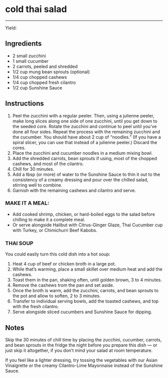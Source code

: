 # cold thai salad
---
Yield: 

## Ingredients
- 2 small zucchini
- 1 small cucumber
- 2 carrots, peeled and shredded
- 1/2 cup mung bean sprouts (optional)
- 1/4 cup chopped cashews
- 1/4 cup chopped fresh cilantro
- 1/2 cup Sunshine Sauce

## Instructions
1. Peel the zucchini with a regular peeler. Then, using a julienne peeler, make long slices along one side of one zucchini, until you get down to the seeded core. Rotate the zucchini and continue to peel until you’ve done all four sides. Repeat the process with the remaining zucchini and the cucumber. You should have about 2 cup of “noodles.” (If you have a spiral slicer, you can use that instead of a julienne peeler.) Discard the cores.
2. Place the zucchini and cucumber noodles in a medium mixing bowl.
3. Add the shredded carrots, bean sprouts if using, most of the chopped cashews, and most of the cilantro.
4. Chill for 30 minutes.
5. Add a tbsp (or more) of water to the Sunshine Sauce to thin it out to the consistency of a creamy dressing and
pour over the chilled salad, stirring well to combine.
6. Garnish with the remaining cashews and cilantro and serve.

### MAKE IT A MEAL:
- Add cooked shrimp, chicken, or hard-boiled eggs to the salad before chilling to make it a complete meal.
- Or serve alongside Halibut with Citrus-Ginger Glaze, Thai Cucumber cup with Turkey, or Chimichurri Beef Kabobs.

### THAI SOUP
You could easily turn this cold dish into a hot soup:
1. Heat 4 cup of beef or chicken broth in a large pot.
2. While that’s warming, place a small skillet over medium heat and add the cashews.
3. Toast them in the pan, shaking often, until golden brown, 3 to 4 minutes.
4. Remove the cashews trom the pan and set aside.
5. Once the broth is warm, add the zucchini, carrots, and bean sprouts to the pot and allow to soften, 2 to 3 minutes.
6. Transfer to individual serving bowls, add the toasted cashews, and top with the fresh cilantro.
7. Serve alongside sliced cucumbers and Sunshine Sauce for dipping.

## Notes
Skip the 30 minutes of chill time by placing the zucchini, cucumber, carrots, and bean sprouts in the fridge the night before you prepare this dish — or just skip it altogether, if you don’t mind your salad at room temperature.

If you feel like a lighter dressing, try tossing the vegetables with our Asian Vinaigrette or the creamy Cilantro-Lime Mayonnaise instead of the Sunshine Sauce.

